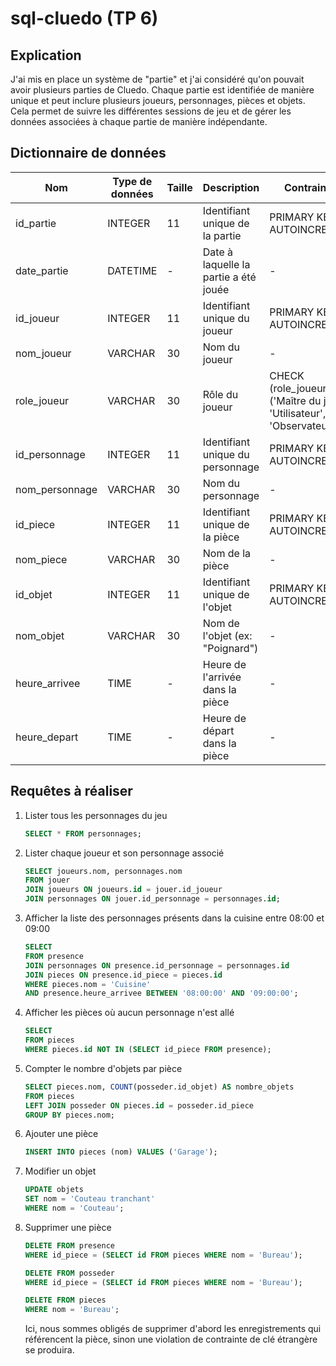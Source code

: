 # sql-cluedo (TP 6)

## Explication

J'ai mis en place un système de "partie" et j'ai considéré qu'on pouvait avoir plusieurs parties de Cluedo. Chaque partie est identifiée de manière unique et peut inclure plusieurs joueurs, personnages, pièces et objets. Cela permet de suivre les différentes sessions de jeu et de gérer les données associées à chaque partie de manière indépendante.

## Dictionnaire de données

| Nom  | Type de données | Taille | Description | Contraintes
| ----------------- | --------------- | -- | -------------------------------------- | ----- |
| id_partie         | INTEGER         | 11 | Identifiant unique de la partie | PRIMARY KEY, AUTOINCREMENT |
| date_partie       | DATETIME            | - | Date à laquelle la partie a été jouée | - |
| id_joueur       | INTEGER            | 11 | Identifiant unique du joueur | PRIMARY KEY, AUTOINCREMENT |
| nom_joueur       | VARCHAR            | 30 | Nom du joueur | - |
| role_joueur       | VARCHAR            | 30 | Rôle du joueur | CHECK (role_joueur IN ('Maître du jeu', 'Utilisateur', 'Observateur')) |
| id_personnage       | INTEGER            | 11 | Identifiant unique du personnage | PRIMARY KEY, AUTOINCREMENT |
| nom_personnage       | VARCHAR            | 30 | Nom du personnage | - |
| id_piece       | INTEGER            | 11 | Identifiant unique de la pièce | PRIMARY KEY, AUTOINCREMENT |
| nom_piece       | VARCHAR            | 30 | Nom de la pièce | - |
| id_objet       | INTEGER            | 11 | Identifiant unique de l'objet | PRIMARY KEY, AUTOINCREMENT |
| nom_objet       | VARCHAR            | 30 | Nom de l'objet (ex: "Poignard") | - |
| heure_arrivee       | TIME            | - | Heure de l'arrivée dans la pièce | - |
| heure_depart       | TIME            | - | Heure de départ dans la pièce | - |

## Requêtes à réaliser

1. Lister tous les personnages du jeu
     
    ```sql
    SELECT * FROM personnages;
    ```

2. Lister chaque joueur et son personnage associé

    ```sql
    SELECT joueurs.nom, personnages.nom 
    FROM jouer
    JOIN joueurs ON joueurs.id = jouer.id_joueur
    JOIN personnages ON jouer.id_personnage = personnages.id;
    ```

3. Afficher la liste des personnages présents dans la cuisine entre 08:00 et 09:00

    ```sql
    SELECT
    FROM presence
    JOIN personnages ON presence.id_personnage = personnages.id
    JOIN pieces ON presence.id_piece = pieces.id
    WHERE pieces.nom = 'Cuisine'
    AND presence.heure_arrivee BETWEEN '08:00:00' AND '09:00:00';
    ```

4. Afficher les pièces où aucun personnage n'est allé

    ```sql
    SELECT 
    FROM pieces
    WHERE pieces.id NOT IN (SELECT id_piece FROM presence);
    ```

5. Compter le nombre d'objets par pièce

    ```sql
    SELECT pieces.nom, COUNT(posseder.id_objet) AS nombre_objets
    FROM pieces
    LEFT JOIN posseder ON pieces.id = posseder.id_piece
    GROUP BY pieces.nom;
    ```

6. Ajouter une pièce

    ```sql
    INSERT INTO pieces (nom) VALUES ('Garage');
    ```

7. Modifier un objet

    ```sql
    UPDATE objets
    SET nom = 'Couteau tranchant'
    WHERE nom = 'Couteau';
    ```

8. Supprimer une pièce

    ```sql
    DELETE FROM presence
    WHERE id_piece = (SELECT id FROM pieces WHERE nom = 'Bureau');

    DELETE FROM posseder
    WHERE id_piece = (SELECT id FROM pieces WHERE nom = 'Bureau');

    DELETE FROM pieces
    WHERE nom = 'Bureau';
    ```
    Ici, nous sommes obligés de supprimer d'abord les enregistrements qui référencent la pièce, sinon une violation de contrainte de clé étrangère se produira.